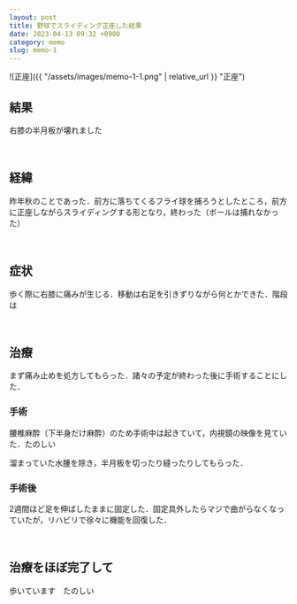 ```yaml
---
layout: post
title: 野球でスライディング正座した結果
date: 2023-04-13 09:32 +0900
category: memo
slug: memo-1
---
```


![正座]({{ "/assets/images/memo-1-1.png" | relative_url }} "正座")

## 結果

右膝の半月板が壊れました

<br>

## 経緯

昨年秋のことであった．前方に落ちてくるフライ球を捕ろうとしたところ，前方に正座しながらスライディングする形となり，終わった（ボールは捕れなかった）

<br>

## 症状

歩く際に右膝に痛みが生じる．移動は右足を引きずりながら何とかできた．階段は

<br>

## 治療

まず痛み止めを処方してもらった．諸々の予定が終わった後に手術することにした．

### 手術

腰椎麻酔（下半身だけ麻酔）のため手術中は起きていて，内視鏡の映像を見ていた．たのしい　

溜まっていた水腫を除き，半月板を切ったり縫ったりしてもらった．

### 手術後

2週間ほど足を伸ばしたままに固定した．固定具外したらマジで曲がらなくなっていたが，リハビリで徐々に機能を回復した．

<br>

## 治療をほぼ完了して

歩いています　たのしい
